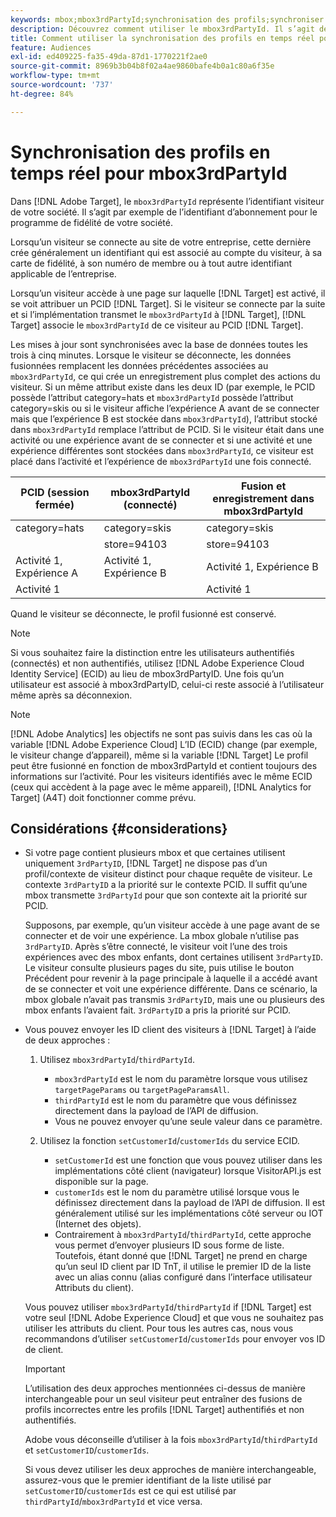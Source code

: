 ```yaml
---
keywords: mbox;mbox3rdPartyId;synchronisation des profils;synchroniser les profils;PCID
description: Découvrez comment utiliser le mbox3rdPartyId. Il s’agit de l’identifiant visiteur de votre organisation, tel que l’identifiant d’abonnement pour le programme de fidélité de votre organisation.
title: Comment utiliser la synchronisation des profils en temps réel pour mbox3rdPartyId ?
feature: Audiences
exl-id: ed409225-fa35-49da-87d1-1770221f2ae0
source-git-commit: 8969b3b04b8f02a4ae9860bafe4b0a1c80a6f35e
workflow-type: tm+mt
source-wordcount: '737'
ht-degree: 84%

---
```


# Synchronisation des profils en temps réel pour mbox3rdPartyId

Dans [!DNL Adobe Target], le `mbox3rdPartyId` représente l’identifiant visiteur de votre société. Il s’agit par exemple de l’identifiant d’abonnement pour le programme de fidélité de votre société.

Lorsqu’un visiteur se connecte au site de votre entreprise, cette dernière crée généralement un identifiant qui est associé au compte du visiteur, à sa carte de fidélité, à son numéro de membre ou à tout autre identifiant applicable de l’entreprise.

Lorsqu’un visiteur accède à une page sur laquelle [!DNL Target] est activé, il se voit attribuer un PCID [!DNL Target]. Si le visiteur se connecte par la suite et si l’implémentation transmet le `mbox3rdPartyId` à [!DNL Target], [!DNL Target] associe le `mbox3rdPartyId` de ce visiteur au PCID [!DNL Target].

Les mises à jour sont synchronisées avec la base de données toutes les trois à cinq minutes. Lorsque le visiteur se déconnecte, les données fusionnées remplacent les données précédentes associées au `mbox3rdPartyId`, ce qui crée un enregistrement plus complet des actions du visiteur. Si un même attribut existe dans les deux ID (par exemple, le PCID possède l’attribut category=hats et `mbox3rdPartyId` possède l’attribut category=skis ou si le visiteur affiche l’expérience A avant de se connecter mais que l’expérience B est stockée dans `mbox3rdPartyId`), l’attribut stocké dans `mbox3rdPartyId` remplace l’attribut de PCID. Si le visiteur était dans une activité ou une expérience avant de se connecter et si une activité et une expérience différentes sont stockées dans `mbox3rdPartyId`, ce visiteur est placé dans l’activité et l’expérience de `mbox3rdPartyId` une fois connecté.

| PCID (session fermée) | mbox3rdPartyId (connecté) | Fusion et enregistrement dans mbox3rdPartyId |
|---|---|---|
| category=hats | category=skis | category=skis |
|  | store=94103 | store=94103 |
| Activité 1, Expérience A | Activité 1, Expérience B | Activité 1, Expérience B |
| Activité 1 |  | Activité 1 |

Quand le visiteur se déconnecte, le profil fusionné est conservé.

>[!NOTE]
>
>Si vous souhaitez faire la distinction entre les utilisateurs authentifiés (connectés) et non authentifiés, utilisez [!DNL Adobe Experience Cloud Identity Service] (ECID) au lieu de mbox3rdPartyID. Une fois qu’un utilisateur est associé à mbox3rdPartyID, celui-ci reste associé à l’utilisateur même après sa déconnexion.

>[!NOTE]
>
>[!DNL Adobe Analytics] les objectifs ne sont pas suivis dans les cas où la variable [!DNL Adobe Experience Cloud] L’ID (ECID) change (par exemple, le visiteur change d’appareil), même si la variable [!DNL Target] Le profil peut être fusionné en fonction de mbox3rdPartyId et contient toujours des informations sur l’activité. Pour les visiteurs identifiés avec le même ECID (ceux qui accèdent à la page avec le même appareil), [!DNL Analytics for Target] (A4T) doit fonctionner comme prévu.

## Considérations {#considerations}

* Si votre page contient plusieurs mbox et que certaines utilisent uniquement `3rdPartyID`, [!DNL Target] ne dispose pas d’un profil/contexte de visiteur distinct pour chaque requête de visiteur. Le contexte `3rdPartyID` a la priorité sur le contexte PCID. Il suffit qu’une mbox transmette `3rdPartyId` pour que son contexte ait la priorité sur PCID.

   Supposons, par exemple, qu’un visiteur accède à une page avant de se connecter et de voir une expérience. La mbox globale n’utilise pas `3rdPartyID`. Après s’être connecté, le visiteur voit l’une des trois expériences avec des mbox enfants, dont certaines utilisent `3rdPartyID`. Le visiteur consulte plusieurs pages du site, puis utilise le bouton Précédent pour revenir à la page principale à laquelle il a accédé avant de se connecter et voit une expérience différente. Dans ce scénario, la mbox globale n’avait pas transmis `3rdPartyID`, mais une ou plusieurs des mbox enfants l’avaient fait. `3rdPartyID` a pris la priorité sur PCID.

* Vous pouvez envoyer les ID client des visiteurs à [!DNL Target] à l’aide de deux approches :

   1. Utilisez `mbox3rdPartyId`/`thirdPartyId`.

      * `mbox3rdPartyId` est le nom du paramètre lorsque vous utilisez `targetPageParams` ou `targetPageParamsAll`.
      * `thirdPartyId` est le nom du paramètre que vous définissez directement dans la payload de l’API de diffusion.
      * Vous ne pouvez envoyer qu’une seule valeur dans ce paramètre.
   1. Utilisez la fonction `setCustomerId`/`customerIds` du service ECID.

      * `setCustomerId` est une fonction que vous pouvez utiliser dans les implémentations côté client (navigateur) lorsque VisitorAPI.js est disponible sur la page.
      * `customerIds` est le nom du paramètre utilisé lorsque vous le définissez directement dans la payload de l’API de diffusion. Il est généralement utilisé sur les implémentations côté serveur ou IOT (Internet des objets).
      * Contrairement à `mbox3rdPartyId`/`thirdPartyId`, cette approche vous permet d’envoyer plusieurs ID sous forme de liste. Toutefois, étant donné que [!DNL Target] ne prend en charge qu’un seul ID client par ID TnT, il utilise le premier ID de la liste avec un alias connu (alias configuré dans l’interface utilisateur Attributs du client).

   Vous pouvez utiliser `mbox3rdPartyId`/`thirdPartyId` if [!DNL Target] est votre seul [!DNL Adobe Experience Cloud] et que vous ne souhaitez pas utiliser les attributs du client. Pour tous les autres cas, nous vous recommandons d’utiliser `setCustomerId`/`customerIds` pour envoyer vos ID de client.

   >[!IMPORTANT]
   >
   > L’utilisation des deux approches mentionnées ci-dessus de manière interchangeable pour un seul visiteur peut entraîner des fusions de profils incorrectes entre les profils [!DNL Target] authentifiés et non authentifiés.
   >
   >Adobe vous déconseille d’utiliser à la fois `mbox3rdPartyId`/`thirdPartyId` et `setCustomerID`/`customerIds`.
   >
   >Si vous devez utiliser les deux approches de manière interchangeable, assurez-vous que le premier identifiant de la liste utilisé par `setCustomerID`/`customerIds` est ce qui est utilisé par `thirdPartyId`/`mbox3rdPartyId` et vice versa.

